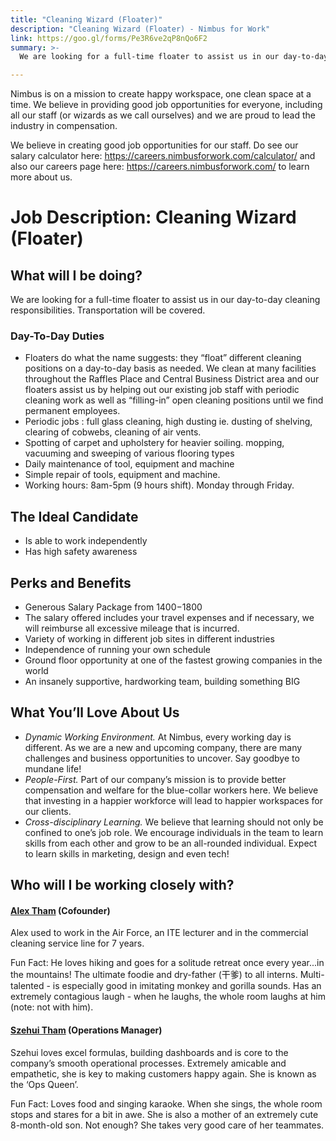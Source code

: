 ```yaml
---
title: "Cleaning Wizard (Floater)"
description: "Cleaning Wizard (Floater) - Nimbus for Work"
link: https://goo.gl/forms/Pe3R6ve2qP8nQo6F2
summary: >-
  We are looking for a full-time floater to assist us in our day-to-day cleaning responsibilities. Transportation will be covered. 

---
```


Nimbus is on a mission to create happy workspace, one clean space at a time. We believe in providing good job opportunities for everyone, including all our staff (or wizards as we call ourselves) and we are proud to lead the industry in compensation. 

We believe in creating good job opportunities for our staff. Do see our salary calculator here: https://careers.nimbusforwork.com/calculator/ and also our careers page here: https://careers.nimbusforwork.com/ to learn more about us.

# Job Description: Cleaning Wizard (Floater)

## What will I be doing? 

We are looking for a full-time floater to assist us in our day-to-day cleaning responsibilities. Transportation will be covered. 

### Day-To-Day Duties

- Floaters do what the name suggests: they “float” different cleaning positions on a day-to-day basis as needed. We clean at many facilities throughout the Raffles Place and Central Business District area and our floaters assist us by helping out our existing job staff with periodic cleaning work as well as “filling-in” open cleaning positions until we find permanent employees.
- Periodic jobs : full glass cleaning, high dusting ie. dusting of shelving, clearing of cobwebs, cleaning of air vents.
- Spotting of carpet and upholstery for heavier soiling. mopping, vacuuming and sweeping of various flooring types
- Daily maintenance of tool, equipment and machine
- Simple repair of tools, equipment and machine.
- Working hours: 8am-5pm (9 hours shift). Monday through Friday.

## The Ideal Candidate

- Is able to work independently 
- Has high safety awareness

## Perks and Benefits

- Generous Salary Package from $1400-$1800
- The salary offered includes your travel expenses and if necessary, we will reimburse all excessive mileage that is incurred.
- Variety of working in different job sites in different industries
- Independence of running your own schedule
- Ground floor opportunity at one of the fastest growing companies in the world
- An insanely supportive, hardworking team, building something BIG

## What You’ll Love About Us

- *Dynamic Working Environment.* At Nimbus, every working day is different. As we are a new and upcoming company, there are many challenges and business opportunities to uncover. Say goodbye to mundane life!
- *People-First.* Part of our company’s mission is to provide better compensation and welfare for the blue-collar workers here. We believe that investing in a happier workforce will lead to happier workspaces for our clients.
- *Cross-disciplinary Learning.* We believe that learning should not only be confined to one’s job role. We encourage individuals in the team to learn skills from each other and grow to be an all-rounded individual. Expect to learn skills in marketing, design and even tech!

## Who will I be working closely with? 

#### [Alex Tham](https://www.linkedin.com/in/alex-tham-mun-wai-98100626) (Cofounder)

Alex used to work in the Air Force, an ITE lecturer and in the commercial cleaning service line for 7 years. 

Fun Fact: He loves hiking and goes for a solitude retreat once every year...in the mountains! The ultimate foodie and dry-father (干爹) to all interns. Multi-talented - is especially good in imitating monkey and gorilla sounds. Has an extremely contagious laugh - when he laughs, the whole room laughs at him (note: not with him).

#### [Szehui Tham](https://www.linkedin.com/in/szehui-tham-6bbb60143/) (Operations Manager)

Szehui loves excel formulas, building dashboards and is core to the company’s smooth operational processes. Extremely amicable and empathetic, she is key to making customers happy again. She is known as the ‘Ops Queen’. 


Fun Fact: Loves food and singing karaoke. When she sings, the whole room stops and stares for a bit in awe. She is also a mother of an extremely cute 8-month-old son. Not enough? She takes very good care of her teammates. 
